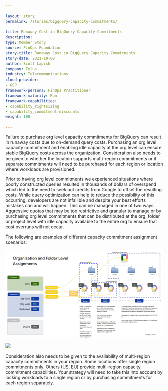 ```yaml
---

layout: story
permalink: /stories/bigquery-capacity-commitments/

title: Runaway Cost in BigQuery Capacity Commitments
description:
type: Member Story
source: FinOps Foundation
story-title: Runaway Cost in BigQuery Capacity Commitments
story-date: 2021-10-08
author: Scott Lapish
company: Telus
industry: Telecommunications
cloud-provider: 
- GCP
framework-persona: FinOps Practitioner
framework-maturity: Run
framework-capabilities:
- capability_rightsizing
- capability_commitment-discounts
weight: 100

---
```


Failure to purchase org level capacity commitments for BigQuery can result in runaway costs due to on-demand query costs. Purchasing an org level capacity commitment and enabling idle capacity at the org level can ensure stable BigQuery costs across the organization. Consideration also needs to be given to whether the location supports multi-region commitments or if separate commitments will need to be purchased for each region or location where workloads are provisioned.

Prior to having org level commitments we experienced situations where poorly constructed queries resulted in thousands of dollars of overspend which led to the need to seek out credits from Google to offset the resulting costs. While query optimization can help to reduce the possibility of this occurring, developers are not infallible and despite your best efforts mistakes can and will happen. This can be managed in one of two ways. Aggressive quotas that may be too restrictive and granular to manage or by purchasing org level commitments that can be distributed at the org, folder or project level with idle capacity available to the entire org to ensure that cost overruns will not occur.

The following are examples of different capacity commitment assignment scenarios:

![](/img/reducing-waste/bigquery-1.png)

![](/img/reducing-waste-bigquery-2.png)

Consideration also needs to be given to the availability of multi-region capacity commitments in your region. Some locations offer single region commitments only. Others (US, EU) provide multi-region capacity commitment capabilities. Your strategy will need to take this into account by locking workloads to a single region or by purchasing commitments for each region separately.
